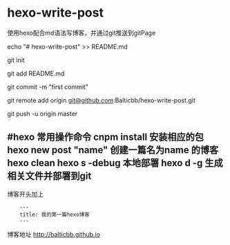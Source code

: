 # hexo-write-post
使用hexo配合md语法写博客，并通过git推送到gitPage

echo "# hexo-write-post" >> README.md

git init

git add README.md

git commit -m "first commit"

git remote add origin git@github.com:Balticbb/hexo-write-post.git

git push -u origin master




#hexo 常用操作命令
        cnpm install 安装相应的包
        hexo new post "name" 创建一篇名为name 的博客
        hexo clean
        hexo s -debug 本地部署
        hexo d -g 生成相关文件并部署到git
---
博客开头加上 
        
        ---
        title: 我的第一篇hexo博客
        ---

博客地址 http://balticbb.github.io
        
        